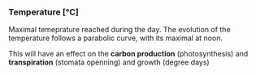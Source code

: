 

### Temperature [°C]

Maximal temeprature reached during the day. The evolution of the temperature follows a parabolic curve, with its maximal at noon. 

This will have an effect on the **carbon production** (photosynthesis) and **transpiration** (stomata openning) and growth (degree days)
